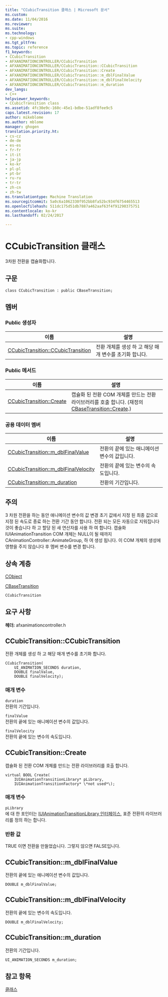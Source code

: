 ```yaml
---
title: "CCubicTransition 클래스 | Microsoft 문서"
ms.custom: 
ms.date: 11/04/2016
ms.reviewer: 
ms.suite: 
ms.technology:
- cpp-windows
ms.tgt_pltfrm: 
ms.topic: reference
f1_keywords:
- CCubicTransition
- AFXANIMATIONCONTROLLER/CCubicTransition
- AFXANIMATIONCONTROLLER/CCubicTransition::CCubicTransition
- AFXANIMATIONCONTROLLER/CCubicTransition::Create
- AFXANIMATIONCONTROLLER/CCubicTransition::m_dblFinalValue
- AFXANIMATIONCONTROLLER/CCubicTransition::m_dblFinalVelocity
- AFXANIMATIONCONTROLLER/CCubicTransition::m_duration
dev_langs:
- C++
helpviewer_keywords:
- CCubicTransition class
ms.assetid: 4fc30e9c-160c-45e1-bdbe-51adf8fee9c5
caps.latest.revision: 17
author: mikeblome
ms.author: mblome
manager: ghogen
translation.priority.ht:
- cs-cz
- de-de
- es-es
- fr-fr
- it-it
- ja-jp
- ko-kr
- pl-pl
- pt-br
- ru-ru
- tr-tr
- zh-cn
- zh-tw
ms.translationtype: Machine Translation
ms.sourcegitcommit: 5a0c6a1062330f952bb8fa52bc934f6754465513
ms.openlocfilehash: 511dc175d51db7887a462aaf63f4f91290375751
ms.contentlocale: ko-kr
ms.lasthandoff: 02/24/2017

---
```

# <a name="ccubictransition-class"></a>CCubicTransition 클래스
3차원 전환을 캡슐화합니다.  
  
## <a name="syntax"></a>구문  
  
```  
class CCubicTransition : public CBaseTransition;  
```  
  
## <a name="members"></a>멤버  
  
### <a name="public-constructors"></a>Public 생성자  
  
|이름|설명|  
|----------|-----------------|  
|[CCubicTransition::CCubicTransition](#ccubictransition)|전환 개체를 생성 하 고 해당 매개 변수를 초기화 합니다.|  
  
### <a name="public-methods"></a>Public 메서드  
  
|이름|설명|  
|----------|-----------------|  
|[CCubicTransition::Create](#create)|캡슐화 된 전환 COM 개체를 만드는 전환 라이브러리를 호출 합니다. (재정의 [CBaseTransition::Create](../../mfc/reference/cbasetransition-class.md#create).)|  
  
### <a name="public-data-members"></a>공용 데이터 멤버  
  
|이름|설명|  
|----------|-----------------|  
|[CCubicTransition::m_dblFinalValue](#m_dblfinalvalue)|전환의 끝에 있는 애니메이션 변수의 값입니다.|  
|[CCubicTransition::m_dblFinalVelocity](#m_dblfinalvelocity)|전환의 끝에 있는 변수의 속도입니다.|  
|[CCubicTransition::m_duration](#m_duration)|전환의 기간입니다.|  
  
## <a name="remarks"></a>주의  
 3 차원 전환을 하는 동안 애니메이션 변수의 값 변경 초기 값에서 지정 된 최종 값으로 지정 된 속도로 종료 하는 전환 기간 동안 합니다. 전환 되는 모든 자동으로 지워집니다 것이 좋습니다 하 고 할당 된 새 연산자를 사용 하 여 합니다. 캡슐화 IUIAnimationTransition COM 개체는 NULL이 될 때까지 CAnimationController::AnimateGroup, 하 여 생성 됩니다. 이 COM 개체의 생성에 영향을 주지 않습니다 후 멤버 변수를 변경 합니다.  
  
## <a name="inheritance-hierarchy"></a>상속 계층  
 [CObject](../../mfc/reference/cobject-class.md)  
  
 [CBaseTransition](../../mfc/reference/cbasetransition-class.md)  
  
 `CCubicTransition`  
  
## <a name="requirements"></a>요구 사항  
 **헤더:** afxanimationcontroller.h  
  
##  <a name="ccubictransition"></a>CCubicTransition::CCubicTransition  
 전환 개체를 생성 하 고 해당 매개 변수를 초기화 합니다.  
  
```  
CCubicTransition(
    UI_ANIMATION_SECONDS duration,  
    DOUBLE finalValue,  
    DOUBLE finalVelocity);
```  
  
### <a name="parameters"></a>매개 변수  
 `duration`  
 전환의 기간입니다.  
  
 `finalValue`  
 전환의 끝에 있는 애니메이션 변수의 값입니다.  
  
 `finalVelocity`  
 전환의 끝에 있는 변수의 속도입니다.  
  
##  <a name="create"></a>CCubicTransition::Create  
 캡슐화 된 전환 COM 개체를 만드는 전환 라이브러리를 호출 합니다.  
  
```  
virtual BOOL Create(
    IUIAnimationTransitionLibrary* pLibrary,  
    IUIAnimationTransitionFactory* \*not used*\);
```  
  
### <a name="parameters"></a>매개 변수  
`pLibrary`  
 에 대 한 포인터는 [IUIAnimationTransitionLibrary 인터페이스](https://msdn.microsoft.com/library/windows/desktop/dd371897), 표준 전환의 라이브러리를 정의 하는 합니다.  

### <a name="return-value"></a>반환 값  
 TRUE 이면 전환을 만들었습니다. 그렇지 않으면 FALSE입니다.  
  
##  <a name="m_dblfinalvalue"></a>CCubicTransition::m_dblFinalValue  
 전환의 끝에 있는 애니메이션 변수의 값입니다.  
  
```  
DOUBLE m_dblFinalValue;  
```  
  
##  <a name="m_dblfinalvelocity"></a>CCubicTransition::m_dblFinalVelocity  
 전환의 끝에 있는 변수의 속도입니다.  
  
```  
DOUBLE m_dblFinalVelocity;  
```  
  
##  <a name="m_duration"></a>CCubicTransition::m_duration  
 전환의 기간입니다.  
  
```  
UI_ANIMATION_SECONDS m_duration;  
```  
  
## <a name="see-also"></a>참고 항목  
 [클래스](../../mfc/reference/mfc-classes.md)

